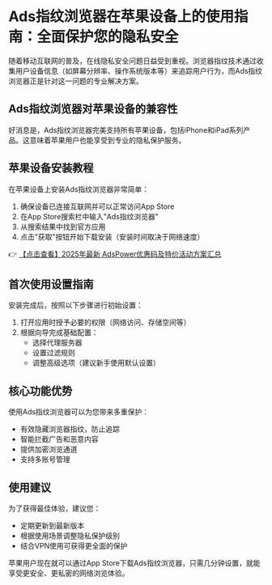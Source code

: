 # Ads指纹浏览器在苹果设备上的使用指南：全面保护您的隐私安全

随着移动互联网的普及，在线隐私安全问题日益受到重视。浏览器指纹技术通过收集用户设备信息（如屏幕分辨率、操作系统版本等）来追踪用户行为，而Ads指纹浏览器正是针对这一问题的专业解决方案。

## Ads指纹浏览器对苹果设备的兼容性

好消息是，Ads指纹浏览器完美支持所有苹果设备，包括iPhone和iPad系列产品。这意味着苹果用户也能享受到专业的隐私保护服务。

## 苹果设备安装教程

在苹果设备上安装Ads指纹浏览器非常简单：

1. 确保设备已连接互联网并可以正常访问App Store
2. 在App Store搜索栏中输入"Ads指纹浏览器"
3. 从搜索结果中找到官方应用
4. 点击"获取"按钮开始下载安装（安装时间取决于网络速度）

👉 [【点击查看】2025年最新 AdsPower优惠码及特价活动方案汇总](https://bit.ly/adspower_free)

## 首次使用设置指南

安装完成后，按照以下步骤进行初始设置：

1. 打开应用时授予必要的权限（网络访问、存储空间等）
2. 根据向导完成基础配置：
   - 选择代理服务器
   - 设置过滤规则
   - 调整高级选项（建议新手使用默认设置）

## 核心功能优势

使用Ads指纹浏览器可以为您带来多重保护：

- 有效隐藏浏览器指纹，防止追踪
- 智能拦截广告和恶意内容
- 提供加密浏览通道
- 支持多账号管理

## 使用建议

为了获得最佳体验，建议您：

- 定期更新到最新版本
- 根据使用场景调整隐私保护级别
- 结合VPN使用可获得更全面的保护

苹果用户现在就可以通过App Store下载Ads指纹浏览器，只需几分钟设置，就能享受更安全、更私密的网络浏览体验。